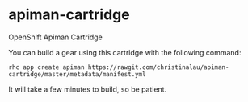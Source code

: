 # apiman-cartridge
OpenShift Apiman Cartridge

You can build a gear using this cartridge with the following command:

	rhc app create apiman https://rawgit.com/christinalau/apiman-cartridge/master/metadata/manifest.yml

It will take a few minutes to build, so be patient.